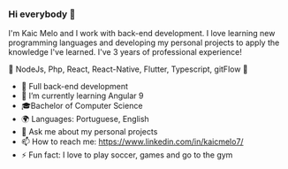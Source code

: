 ### Hi everybody 👋

I'm Kaic Melo and I work with back-end development.
I love learning new programming languages and developing my personal projects to apply the knowledge I've learned. I've 3 years of professional experience!

🤎 NodeJs, Php, React, React-Native, Flutter, Typescript, gitFlow 🤎

- 🔭 Full back-end development
- 🌱 I’m currently learning Angular 9
- 🎓Bachelor of Computer Science
- 🌍 Languages: Portuguese, English
- 💬 Ask me about my personal projects
- 📫 How to reach me: <a target="_blank"> https://www.linkedin.com/in/kaicmelo7/ </a>
- ⚡ Fun fact: I love to play soccer, games and go to the gym
